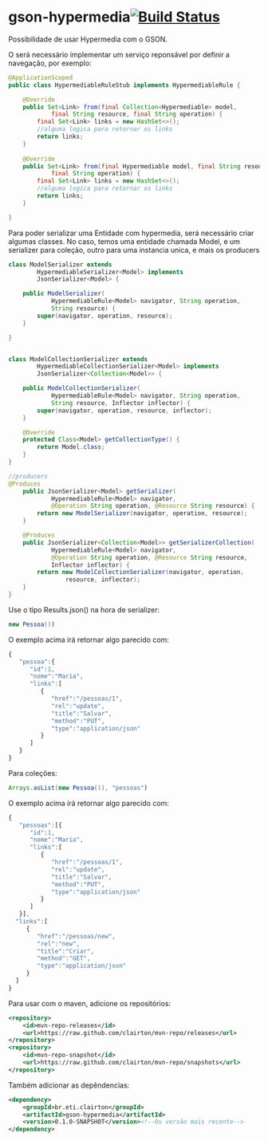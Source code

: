 # gson-hypermedia[![Build Status](https://drone.io/github.com/clairton/gson-hypermedia/status.png)](https://drone.io/github.com/clairton/gson-hypermedia/latest)
Possibilidade de usar Hypermedia com o GSON.

O será necessário implementar um serviço reponsável por definir a navegação, por exemplo:
```java
@ApplicationScoped
public class HypermediableRuleStub implements HypermediableRule {

	@Override
	public Set<Link> from(final Collection<Hypermediable> model,
			final String resource, final String operation) {
		final Set<Link> links = new HashSet<>();
		//alguma logica para retornar os links
		return links;
	}
	
	@Override
	public Set<Link> from(final Hypermediable model, final String resource,
			final String operation) {
		final Set<Link> links = new HashSet<>();
		//alguma logica para retornar os links
		return links;
	}

}
```
Para poder serializar uma Entidade com hypermedia, será necessário criar algumas classes.
No caso, temos uma entidade chamada Model, e um serializer para coleção, outro para uma instancia unica,
e mais os producers
```java
class ModelSerializer extends
		HypermediableSerializer<Model> implements
		JsonSerializer<Model> {

	public ModelSerializer(
			HypermediableRule<Model> navigator, String operation,
			String resource) {
		super(navigator, operation, resource);
	}

}


class ModelCollectionSerializer extends
		HypermediableCollectionSerializer<Model> implements
		JsonSerializer<Collection<Model>> {

	public ModelCollectionSerializer(
			HypermediableRule<Model> navigator, String operation,
			String resource, Inflector inflector) {
		super(navigator, operation, resource, inflector);
	}

	@Override
	protected Class<Model> getCollectionType() {
		return Model.class;
	}
}

//producers
@Produces
	public JsonSerializer<Model> getSerializer(
			HypermediableRule<Model> navigator,
			@Operation String operation, @Resource String resource) {
		return new ModelSerializer(navigator, operation, resource);
	}

	@Produces
	public JsonSerializer<Collection<Model>> getSerializerCollection(
			HypermediableRule<Model> navigator,
			@Operation String operation, @Resource String resource,
			Inflector inflector) {
		return new ModelCollectionSerializer(navigator, operation,
				resource, inflector);
	}
}
```
Use o tipo Results.json() na hora de serializer:

```java
new Pessoa())
```
O exemplo acima irá retornar algo parecido com:
```javascript
{  
   "pessoa":{  
      "id":1,
      "nome":"Maria",
      "links":[  
         {  
            "href":"/pessoas/1",
            "rel":"update",
            "title":"Salvar",
            "method":"PUT",
            "type":"application/json"
         }
      ]
   }
}
```

Para coleções:

```java
Arrays.asList(new Pessoa()), "pessoas")
```
O exemplo acima irá retornar algo parecido com:
```javascript
{  
   "pessoas":[{  
      "id":1,
      "nome":"Maria",
      "links":[  
         {  
            "href":"/pessoas/1",
            "rel":"update",
            "title":"Salvar",
            "method":"PUT",
            "type":"application/json"
         }
      ]
   }],
  "links":[  
     {  
        "href":"/pessoas/new",
        "rel":"new",
        "title":"Criar",
        "method":"GET",
        "type":"application/json"
     }
  ]
}
```
Para usar com o maven, adicione os repositórios:
```xml
<repository>
	<id>mvn-repo-releases</id>
	<url>https://raw.github.com/clairton/mvn-repo/releases</url>
</repository>
<repository>
	<id>mvn-repo-snapshot</id>
	<url>https://raw.github.com/clairton/mvn-repo/snapshots</url>
</repository>
```
 Também adicionar as depêndencias:
```xml
<dependency>
    <groupId>br.eti.clairton</groupId>
    <artifactId>gson-hypermedia</artifactId>
    <version>0.1.0-SNAPSHOT</version><!--Ou versão mais recente-->
</dependency>
```
